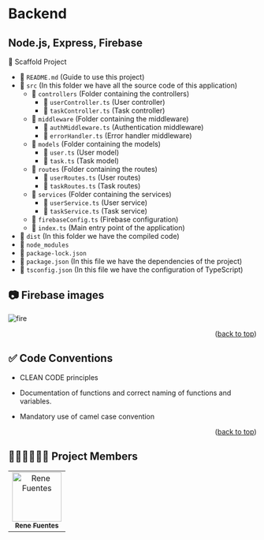 # Backend

## Node.js, Express, Firebase

🌲 Scaffold Project

- 📄 `README.md` (Guide to use this project)
- 📁 `src` (In this folder we have all the source code of this application)
  - 📁 `controllers` (Folder containing the controllers)
    - 📄 `userController.ts` (User controller)
    - 📄 `taskController.ts` (Task controller)
  - 📁 `middleware` (Folder containing the middleware)
    - 📄 `authMiddleware.ts` (Authentication middleware)
    - 📄 `errorHandler.ts` (Error handler middleware)
  - 📁 `models` (Folder containing the models)
    - 📄 `user.ts` (User model)
    - 📄 `task.ts` (Task model)
  - 📁 `routes` (Folder containing the routes)
    - 📄 `userRoutes.ts` (User routes)
    - 📄 `taskRoutes.ts` (Task routes)
  - 📁 `services` (Folder containing the services)
    - 📄 `userService.ts` (User service)
    - 📄 `taskService.ts` (Task service)
  - 📄 `firebaseConfig.ts` (Firebase configuration)
  - 📄 `index.ts` (Main entry point of the application)
- 📁 `dist` (In this folder we have the compiled code)
- 📁 `node_modules`
- 📄 `package-lock.json`
- 📄 `package.json` (In this file we have the dependencies of the project)
- 📄 `tsconfig.json` (In this file we have the configuration of TypeScript)

<!-- Images -->

## 📷 Firebase images

![fire](https://github.com/ReneKubax/tasks-app/assets/97212849/775acc82-9c8e-4f9f-a3c6-187dab9a417f)


<p align="right">(<a href="#readme-top">back to top</a>)</p>

## ✅ Code Conventions

- CLEAN CODE principles

- Documentation of functions and correct naming of functions and variables.

- Mandatory use of camel case convention

<p align="right">(<a href="#readme-top">back to top</a>)</p>

<!-- PROJECT MEMBERS -->

## 🧑🏻‍💻🧑🏻‍💻 Project Members

<table>
  <tr>
     <td align="center"><a href="https://github.com/ReneKubax"><img src="https://lh7-us.googleusercontent.com/cdumdpS82APfMtRociVe7nIRT83FOb7p31PE3ltCx7turBdf8FDY-bFPDd3gFEC0cD0G3vo96kARseIBAVzx_qXT-g6luouj5OrR-moSkB6ZMeaU3pn81g0VpJ72H8m8wwk7PLODE81LHOQRE9FGcYX1Sw=s2048" width="100px;" height="auto" alt="Rene Fuentes"/><br /><sub><b>Rene Fuentes</b></sub></a></td>
      
  </tr>
</table>
